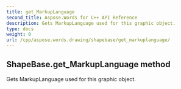 ```yaml
---
title: get_MarkupLanguage
second_title: Aspose.Words for C++ API Reference
description: Gets MarkupLanguage used for this graphic object. 
type: docs
weight: 0
url: /cpp/aspose.words.drawing/shapebase/get_markuplanguage/
---
```

## ShapeBase.get_MarkupLanguage method


Gets MarkupLanguage used for this graphic object.

